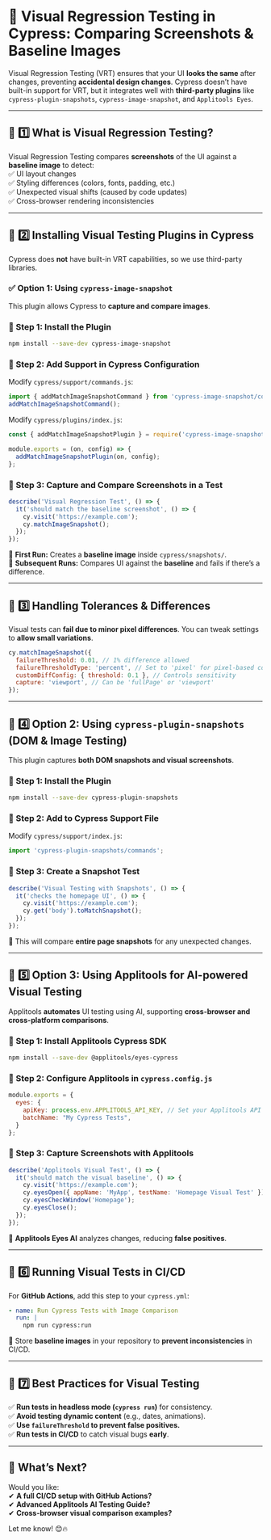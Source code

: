 # **📸 Visual Regression Testing in Cypress: Comparing Screenshots & Baseline Images**  

Visual Regression Testing (VRT) ensures that your UI **looks the same** after changes, preventing **accidental design changes**. Cypress doesn’t have built-in support for VRT, but it integrates well with **third-party plugins** like `cypress-plugin-snapshots`, `cypress-image-snapshot`, and `Applitools Eyes`.  

---

## **📌 1️⃣ What is Visual Regression Testing?**  
Visual Regression Testing compares **screenshots** of the UI against a **baseline image** to detect:  
✅ UI layout changes  
✅ Styling differences (colors, fonts, padding, etc.)  
✅ Unexpected visual shifts (caused by code updates)  
✅ Cross-browser rendering inconsistencies  

---

## **📌 2️⃣ Installing Visual Testing Plugins in Cypress**  

Cypress does **not** have built-in VRT capabilities, so we use third-party libraries.  

### **✅ Option 1: Using `cypress-image-snapshot`**  
This plugin allows Cypress to **capture and compare images**.  

### **🔹 Step 1: Install the Plugin**  
```bash
npm install --save-dev cypress-image-snapshot
```

### **🔹 Step 2: Add Support in Cypress Configuration**  
Modify `cypress/support/commands.js`:  
```javascript
import { addMatchImageSnapshotCommand } from 'cypress-image-snapshot/command';
addMatchImageSnapshotCommand();
```

Modify `cypress/plugins/index.js`:  
```javascript
const { addMatchImageSnapshotPlugin } = require('cypress-image-snapshot/plugin');

module.exports = (on, config) => {
  addMatchImageSnapshotPlugin(on, config);
};
```

### **🔹 Step 3: Capture and Compare Screenshots in a Test**  
```javascript
describe('Visual Regression Test', () => {
  it('should match the baseline screenshot', () => {
    cy.visit('https://example.com');
    cy.matchImageSnapshot();
  });
});
```
📌 **First Run:** Creates a **baseline image** inside `cypress/snapshots/`.  
📌 **Subsequent Runs:** Compares UI against the **baseline** and fails if there’s a difference.  

---

## **📌 3️⃣ Handling Tolerances & Differences**  
Visual tests can **fail due to minor pixel differences**. You can tweak settings to **allow small variations**.

```javascript
cy.matchImageSnapshot({
  failureThreshold: 0.01, // 1% difference allowed
  failureThresholdType: 'percent', // Set to 'pixel' for pixel-based comparison
  customDiffConfig: { threshold: 0.1 }, // Controls sensitivity
  capture: 'viewport', // Can be 'fullPage' or 'viewport'
});
```

---

## **📌 4️⃣ Option 2: Using `cypress-plugin-snapshots` (DOM & Image Testing)**  
This plugin captures **both DOM snapshots and visual screenshots**.

### **🔹 Step 1: Install the Plugin**  
```bash
npm install --save-dev cypress-plugin-snapshots
```

### **🔹 Step 2: Add to Cypress Support File**  
Modify `cypress/support/index.js`:  
```javascript
import 'cypress-plugin-snapshots/commands';
```

### **🔹 Step 3: Create a Snapshot Test**  
```javascript
describe('Visual Testing with Snapshots', () => {
  it('checks the homepage UI', () => {
    cy.visit('https://example.com');
    cy.get('body').toMatchSnapshot();
  });
});
```
📌 This will compare **entire page snapshots** for any unexpected changes.  

---

## **📌 5️⃣ Option 3: Using Applitools for AI-powered Visual Testing**  
Applitools **automates** UI testing using AI, supporting **cross-browser and cross-platform comparisons**.

### **🔹 Step 1: Install Applitools Cypress SDK**  
```bash
npm install --save-dev @applitools/eyes-cypress
```

### **🔹 Step 2: Configure Applitools in `cypress.config.js`**  
```javascript
module.exports = {
  eyes: {
    apiKey: process.env.APPLITOOLS_API_KEY, // Set your Applitools API Key
    batchName: "My Cypress Tests",
  }
};
```

### **🔹 Step 3: Capture Screenshots with Applitools**  
```javascript
describe('Applitools Visual Test', () => {
  it('should match the visual baseline', () => {
    cy.visit('https://example.com');
    cy.eyesOpen({ appName: 'MyApp', testName: 'Homepage Visual Test' });
    cy.eyesCheckWindow('Homepage');
    cy.eyesClose();
  });
});
```
📌 **Applitools Eyes AI** analyzes changes, reducing **false positives**.  

---

## **📌 6️⃣ Running Visual Tests in CI/CD**  
For **GitHub Actions**, add this step to your `cypress.yml`:  
```yaml
- name: Run Cypress Tests with Image Comparison
  run: |
    npm run cypress:run
```
📌 Store **baseline images** in your repository to **prevent inconsistencies** in CI/CD.  

---

## **📌 7️⃣ Best Practices for Visual Testing**  
✅ **Run tests in headless mode (`cypress run`)** for consistency.  
✅ **Avoid testing dynamic content** (e.g., dates, animations).  
✅ **Use `failureThreshold` to prevent false positives.**  
✅ **Run tests in CI/CD** to catch visual bugs **early**.  

---

## **🚀 What’s Next?**  
Would you like:  
✔ **A full CI/CD setup with GitHub Actions?**  
✔ **Advanced Applitools AI Testing Guide?**  
✔ **Cross-browser visual comparison examples?**  

Let me know! 😊🔥